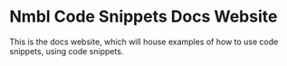 # Nmbl Code Snippets Docs Website

This is the docs website, which will house examples of how to use code snippets, using code snippets.
